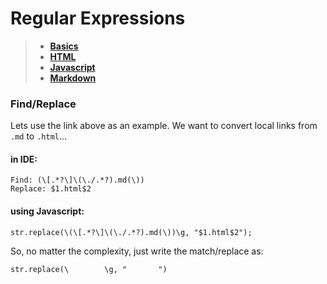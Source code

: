 # Regular Expressions      
      
> * **[Basics](./Basics.md)**      
> * **[HTML](./HTML.md)**      
> * **[Javascript](./Javascript.md)**      
> * **[Markdown](./Markdown.md)**      
      
### Find/Replace      
Lets use the link above as an example. We want to convert local links from `.md` to `.html`...      
#### in IDE:      
```      
Find: (\[.*?\]\(\./.*?).md(\))      
Replace: $1.html$2      
```      
#### using Javascript:      
```      
str.replace(\(\[.*?\]\(\./.*?).md(\))\g, "$1.html$2");      
```      
So, no matter the complexity, just write the match/replace as:      
```      
str.replace(\        \g, "       ")      
```      
 
